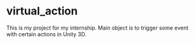 # virtual_action

This is my project for my internship. Main object is to trigger some event with certain actions in Unity 3D.
